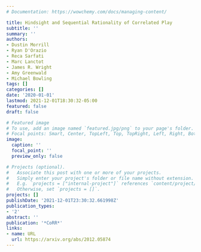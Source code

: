 ```yaml
---
# Documentation: https://wowchemy.com/docs/managing-content/

title: Hindsight and Sequential Rationality of Correlated Play
subtitle: ''
summary: ''
authors:
- Dustin Morrill
- Ryan D'Orazio
- Reca Sarfati
- Marc Lanctot
- James R. Wright
- Amy Greenwald
- Michael Bowling
tags: []
categories: []
date: '2020-01-01'
lastmod: 2021-12-01T18:30:32-05:00
featured: false
draft: false

# Featured image
# To use, add an image named `featured.jpg/png` to your page's folder.
# Focal points: Smart, Center, TopLeft, Top, TopRight, Left, Right, BottomLeft, Bottom, BottomRight.
image:
  caption: ''
  focal_point: ''
  preview_only: false

# Projects (optional).
#   Associate this post with one or more of your projects.
#   Simply enter your project's folder or file name without extension.
#   E.g. `projects = ["internal-project"]` references `content/project/deep-learning/index.md`.
#   Otherwise, set `projects = []`.
projects: []
publishDate: '2021-12-01T23:30:32.661998Z'
publication_types:
- '2'
abstract: ''
publication: '*CoRR*'
links:
- name: URL
  url: https://arxiv.org/abs/2012.05874
---
```

